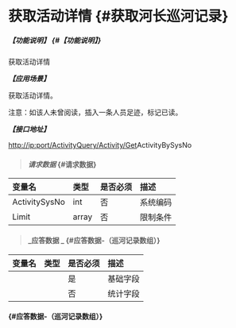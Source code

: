# 获取活动详情 {#获取河长巡河记录}

##### _【功能说明】_ {#【功能说明】}

获取活动详情

_**【应用场景】**_

获取活动详情。

注意：如该人未曾阅读，插入一条人员足迹，标记已读。

_**【接口地址】**_

[http://ip:port/ActivityQuery/Activity/Get](http://ip:port/HMQuery/PatrolRiver/GetPatrolRivers)ActivityBySysNo

> #### _请求数据_ {#请求数据}

| 变量名 | 类型 | 是否必须 | 描述 |
| :--- | :--- | :--- | :--- |
| ActivitySysNo | int | 否 | 系统编码 |
| Limit | array | 否 | 限制条件 |

> #### _应答数据 _ {#应答数据-（巡河记录数组）}

| 变量名 | 类型 | 是否必须 | 描述 |
| :--- | :--- | :--- | :--- |
|  |  | 是 | 基础字段 |
|  |  | 否 | 统计字段 |

####  {#应答数据-（巡河记录数组）}



